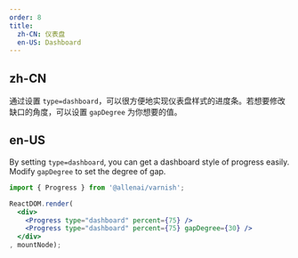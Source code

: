 ```yaml
---
order: 8
title:
  zh-CN: 仪表盘
  en-US: Dashboard
---
```


## zh-CN

通过设置 `type=dashboard`，可以很方便地实现仪表盘样式的进度条。若想要修改缺口的角度，可以设置 `gapDegree` 为你想要的值。

## en-US

By setting `type=dashboard`, you can get a dashboard style of progress easily. Modify `gapDegree` to set the degree of gap.

```jsx
import { Progress } from '@allenai/varnish';

ReactDOM.render(
  <div>
    <Progress type="dashboard" percent={75} />
    <Progress type="dashboard" percent={75} gapDegree={30} />
  </div>
, mountNode);
```
